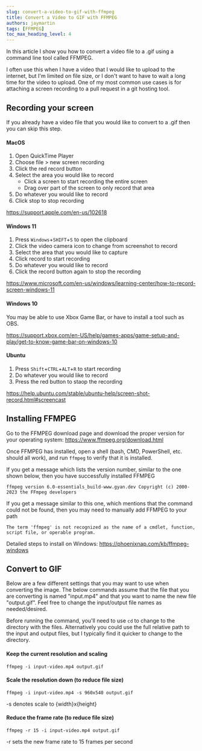 ```yaml
---
slug: convert-a-video-to-gif-with-ffmpeg
title: Convert a Video to GIF with FFMPEG
authors: jaymartin
tags: [FFMPEG]
toc_max_heading_level: 4
---
```


In this article I show you how to convert a video file to a .gif using a command line tool called FFMPEG.

I often use this when I have a video that I would like to upload to the internet, but I'm limited on file size, or I don't want to have to wait a long time for the video to upload. One of my most common use cases is for attaching a screen recording to a pull request in a git hosting tool.

<!--truncate-->

<!-- <link rel="stylesheet" href="/legacy/jmm-video.css" />

<div class="jmm-video-container">
    <iframe class="jmm-video" src="https://www.youtube.com/embed/dWZkQdD9hdE" frameborder="0" allow="accelerometer; encrypted-media; gyroscope; picture-in-picture" allowfullscreen></iframe>
</div>

<br />

:::info
I have written this article in text form in order to save you time. In my experience, reading an article is often faster and/or more convenient (certainly quieter) than watching a video. If you would prefer to view this information in video form, you can click the video above, or [view the video on YouTube](https://www.youtube.com/watch?v=dWZkQdD9hdE).
::: -->

## Recording your screen

If you already have a video file that you would like to convert to a .gif then you can skip this step.

#### MacOS

1. Open QuickTime Player
2. Choose file > new screen recording
3. Click the red record button
4. Select the area you would like to record
   - Click a screen to start recording the entire screen
   - Drag over part of the screen to only record that area
5. Do whatever you would like to record 
6. Click stop to stop recording

https://support.apple.com/en-us/102618

#### Windows 11

1. Press `Windows`+`SHIFT`+`S` to open the clipboard
2. Click the video camera icon to change from screenshot to record
3. Select the area that you would like to capture
4. Click record to start recording
5. Do whatever you would like to record
6. Click the record button again to stop the recording

https://www.microsoft.com/en-us/windows/learning-center/how-to-record-screen-windows-11

#### Windows 10

You may be able to use Xbox Game Bar, or have to install a tool such as OBS.

https://support.xbox.com/en-US/help/games-apps/game-setup-and-play/get-to-know-game-bar-on-windows-10

#### Ubuntu

1. Press `Shift`+`CTRL`+`ALT`+`R` to start recording
2. Do whatever you would like to record
3. Press the red button to staop the recording

https://help.ubuntu.com/stable/ubuntu-help/screen-shot-record.html#screencast

## Installing FFMPEG

Go to the FFMPEG download page and download the proper version for your operating system: https://www.ffmpeg.org/download.html

Once FFMPEG has installed, open a shell (bash, CMD, PowerShell, etc. should all work), and run `ffmpeg` to verify that it is installed.

If you get a message which lists the version number, similar to the one shown below, then you have successfully installed FFMPEG
```shell
ffmpeg version 6.0-essentials_build-www.gyan.dev Copyright (c) 2000-2023 the FFmpeg developers
```

If you get a message similar to this one, which mentions that the command could not be found, then you may need to manually add FFMPEG to your path
```shell
The term 'ffmpeg' is not recognized as the name of a cmdlet, function, script file, or operable program.
```

Detailed steps to install on Windows: https://phoenixnap.com/kb/ffmpeg-windows

## Convert to GIF

Below are a few different settings that you may want to use when converting the image. The below commands assume that the file that you are converting is named "input.mp4" and that you want to name the new file "output.gif". Feel free to change the input/output file names as needed/desired.

Before running the command, you'll need to use `cd` to change to the directory with the files. Alternatively you could use the full relative path to the input and output files, but I typically find it quicker to change to the directory.

#### Keep the current resolution and scaling

`ffmpeg -i input-video.mp4 output.gif`

#### Scale the resolution down (to reduce file size)
`ffmpeg -i input-video.mp4 -s 960x540 output.gif`

-s denotes scale to \{width\}x\{height\}

#### Reduce the frame rate (to reduce file size)
`ffmpeg -r 15 -i input-video.mp4 output.gif`

-r sets the new frame rate to 15 frames per second

